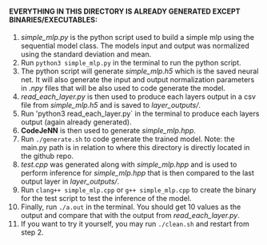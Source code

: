 #### EVERYTHING IN THIS DIRECTORY IS ALREADY GENERATED EXCEPT BINARIES/EXECUTABLES:
1. *simple_mlp.py* is the python script used to build a simple mlp using the sequential model class. The models input and output was normalized using the standard deviation and mean.
2. Run `python3 simple_mlp.py` in the terminal to run the python script.
3. The python script will generate *simple_mlp.h5* which is the saved neural net. It will also generate the input and output normalization parameters in *.npy* files that will be also used to code generate the model.
4. *read_each_layer.py* is then used to produce each layers output in a csv file from *simple_mlp.h5* and is saved to *layer_outputs/*.
5. Run 'python3 read_each_layer.py` in the terminal to produce each layers output (again already generated).
6. **CodeJeNN** is then used to generate *simple_mlp.hpp*.
7. Run `./generate.sh` to code generate the trained model. Note: the main.py path is in relation to where this directory is directly located in the github repo.
8. *test.cpp* was generated along with *simple_mlp.hpp* and is used to perform inference for *simple_mlp.hpp* that is then compared to the last output layer in *layer_outputs/*.
9. Run `clang++ simple_mlp.cpp` or `g++ simple_mlp.cpp` to create the binary for the test script to test the inference of the model. 
10. Finally, run `./a.out` in the terminal. You should get 10 values as the output and compare that with the output from *read_each_layer.py*.
11. If you want to try it yourself, you may run `./clean.sh` and restart from step 2.